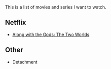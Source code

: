 This is a list of movies and series I want to watch.

## Netflix 

- [Along with the Gods: The Two Worlds](https://www.netflix.com/nl-en/title/80214451?source=35)

## Other

- Detachment
